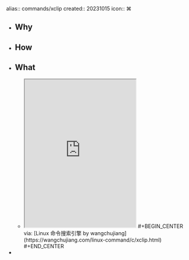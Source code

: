 alias:: commands/xclip
created:: 20231015
icon:: ⌘

- ## Why
- ## How
- ## What
  - <iframe src="https://wangchujiang.com/linux-command/c/xclip.html" style="height: 400px"></iframe>
    #+BEGIN_CENTER
    via: [Linux 命令搜索引擎 by wangchujiang](https://wangchujiang.com/linux-command/c/xclip.html)
    #+END_CENTER
-